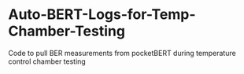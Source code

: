 # Auto-BERT-Logs-for-Temp-Chamber-Testing
Code to pull BER measurements from pocketBERT during temperature control chamber testing 
